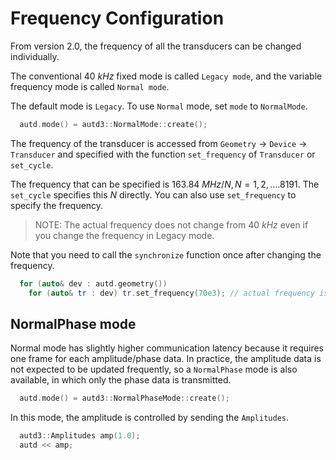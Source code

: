 # Frequency Configuration

From version 2.0, the frequency of all the transducers can be changed individually.

The conventional $\SI{40}{kHz}$ fixed mode is called `Legacy mode`, and the variable frequency mode is called `Normal mode`.

The default mode is `Legacy`.
To use `Normal` mode, set `mode` to `NormalMode`.

```cpp
  autd.mode() = autd3::NormalMode::create();
```

The frequency of the transducer is accessed from `Geometry` -> `Device` -> `Transducer` and specified with the function `set_frequency` of `Transducer` or `set_cycle`.

The frequency that can be specified is $\SI{163.84}{MHz}/N, N=1,2,.... 8191$.
The `set_cycle` specifies this $N$ directly.
You can also use `set_frequency` to specify the frequency.

> NOTE: The actual frequency does not change from $\SI{40}{kHz}$ even if you change the frequency in Legacy mode.

Note that you need to call the `synchronize` function once after changing the frequency.

```cpp
  for (auto& dev : autd.geometry())
    for (auto& tr : dev) tr.set_frequency(70e3); // actual frequency is 163.84MHz/2341 ~ 69987 Hz
```

## NormalPhase mode

Normal mode has slightly higher communication latency because it requires one frame for each amplitude/phase data.
In practice, the amplitude data is not expected to be updated frequently, so a `NormalPhase` mode is also available, in which only the phase data is transmitted.

```cpp
  autd.mode() = autd3::NormalPhaseMode::create();
```

In this mode, the amplitude is controlled by sending the `Amplitudes`.

```cpp
  autd3::Amplitudes amp(1.0);
  autd << amp;
```
